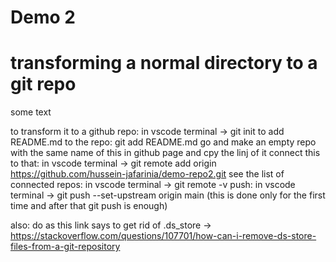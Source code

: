 # Demo 2
# transforming a normal directory to a git repo

some text

to transform it to a github repo: in vscode terminal -> git init
to add README.md to the repo: git add README.md
go and make an empty repo with the same name of this in github page and cpy the linj of it
connect this to that: in vscode terminal -> git remote add origin https://github.com/hussein-jafarinia/demo-repo2.git
see the list of connected repos: in vscode terminal -> git remote -v
push: in vscode terminal -> git push --set-upstream origin main (this is done only for the first time and after that git push is enough)

also: do as this link says to get rid of .ds_store -> https://stackoverflow.com/questions/107701/how-can-i-remove-ds-store-files-from-a-git-repository

